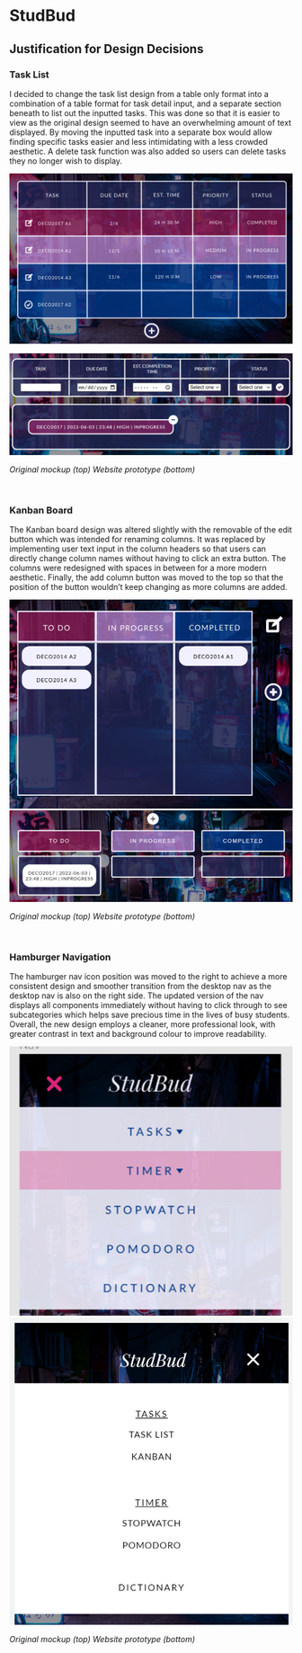 # StudBud

## Justification for Design Decisions

### Task List 

I decided to change the task list design from a table only format into a combination of a table format for task detail input, and a separate section beneath to list out the inputted tasks. This was done so that it is easier to view as the original design seemed to have an overwhelming amount of text displayed. By moving the inputted task into a separate box would allow finding specific tasks easier and less intimidating with a less crowded aesthetic. A delete task function was also added so users can delete tasks they no longer wish to display.

![](docs/tasklist-og.png)

![](docs/tasklist-update.png)

*Original mockup (top) Website prototype (bottom)*

<br>

### Kanban Board

The Kanban board design was altered slightly with the removable of the edit button which was intended for renaming columns. It was replaced by implementing user text input in the column headers so that users can directly change column names without having to click an extra button. The columns were redesigned with spaces in between for a more modern aesthetic. Finally, the add column button was moved to the top so that the position of the button wouldn’t keep changing as more columns are added.

![](docs/kanban-og.png)
![](docs/kanban-update.png)

*Original mockup (top) Website prototype (bottom)*

<br>

### Hamburger Navigation

The hamburger nav icon position was moved to the right to achieve a more consistent design and smoother transition from the desktop nav as the desktop nav is also on the right side. The updated version of the nav displays all components immediately without having to click through to see subcategories which helps save precious time in the lives of busy students. Overall, the new design employs a cleaner, more professional look, with greater contrast in text and background colour to improve readability.

![](docs/nav-og.png)
![](docs/nav-update.png)

*Original mockup (top) Website prototype (bottom)*